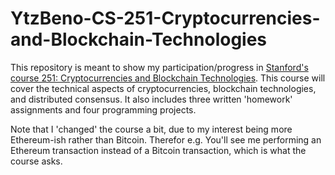 # YtzBeno-CS-251-Cryptocurrencies-and-Blockchain-Technologies


This repository is meant to show my participation/progress in [Stanford's course 251: Cryptocurrencies and Blockchain Technologies](https://cs251.stanford.edu/). This course will cover the technical aspects of cryptocurrencies, blockchain technologies, and distributed consensus. It also includes three written 'homework' assignments and four programming projects.

Note that I 'changed' the course a bit, due to my interest being more Ethereum-ish rather than Bitcoin. Therefor e.g. You'll see me performing an Ethereum transaction instead of a Bitcoin transaction, which is what the course asks. 
